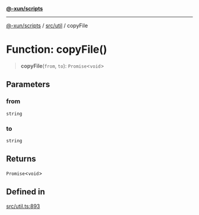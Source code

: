 [**@-xun/scripts**](../../../README.md)

***

[@-xun/scripts](../../../README.md) / [src/util](../README.md) / copyFile

# Function: copyFile()

> **copyFile**(`from`, `to`): `Promise`\<`void`\>

## Parameters

### from

`string`

### to

`string`

## Returns

`Promise`\<`void`\>

## Defined in

[src/util.ts:893](https://github.com/Xunnamius/xscripts/blob/3a8e3952522a9aa3e84a1990f6fcb2207da32534/src/util.ts#L893)
